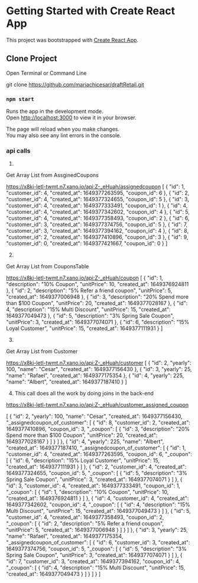 # Getting Started with Create React App

This project was bootstrapped with [Create React App](https://github.com/facebook/create-react-app).

## Clone Project
Open Terminal or Command Line

git clone https://github.com/mariachicesar/draftRetail.git


### `npm start`

Runs the app in the development mode.\
Open [http://localhost:3000](http://localhost:3000) to view it in your browser.

The page will reload when you make changes.\
You may also see any lint errors in the console.

### api calls
1.
Get Array List from AssginedCoupons

https://x8ki-letl-twmt.n7.xano.io/api:Z-_eHuah/assignedcoupon
[
  {
    "id": 1,
    "customer_id": 4,
    "created_at": 1649377263595,
    "coupon_id": 6
  },
  {
    "id": 2,
    "customer_id": 4,
    "created_at": 1649377324655,
    "coupon_id": 5
  },
  {
    "id": 3,
    "customer_id": 4,
    "created_at": 1649377333491,
    "coupon_id": 1
  },
  {
    "id": 4,
    "customer_id": 4,
    "created_at": 1649377342602,
    "coupon_id": 4
  },
  {
    "id": 5,
    "customer_id": 4,
    "created_at": 1649377358493,
    "coupon_id": 2
  },
  {
    "id": 6,
    "customer_id": 3,
    "created_at": 1649377374756,
    "coupon_id": 5
  },
  {
    "id": 7,
    "customer_id": 3,
    "created_at": 1649377394162,
    "coupon_id": 4
  },
  {
    "id": 8,
    "customer_id": 2,
    "created_at": 1649377410896,
    "coupon_id": 3
  },
  {
    "id": 9,
    "customer_id": 0,
    "created_at": 1649377421667,
    "coupon_id": 0
  }
]

2.
Get Array List from CouponsTable

https://x8ki-letl-twmt.n7.xano.io/api:Z-_eHuah/coupon
[
  {
    "id": 1,
    "description": "10% Coupon",
    "unitPrice": 10,
    "created_at": 1649376924811
  },
  {
    "id": 2,
    "description": "5% Refer a friend coupon",
    "unitPrice": 5,
    "created_at": 1649377006948
  },
  {
    "id": 3,
    "description": "20% Spend more than $100 Coupon",
    "unitPrice": 20,
    "created_at": 1649377028167
  },
  {
    "id": 4,
    "description": "15% Multi Discount",
    "unitPrice": 15,
    "created_at": 1649377049473
  },
  {
    "id": 5,
    "description": "3% Spring Sale Coupon",
    "unitPrice": 3,
    "created_at": 1649377074071
  },
  {
    "id": 6,
    "description": "15% Loyal Customer",
    "unitPrice": 15,
    "created_at": 1649377111931
  }
]

3.
Get Array List from Customer

https://x8ki-letl-twmt.n7.xano.io/api:Z-_eHuah/customer
[
  {
    "id": 2,
    "yearly": 100,
    "name": "Cesar",
    "created_at": 1649377156430
  },
  {
    "id": 3,
    "yearly": 25,
    "name": "Rafael",
    "created_at": 1649377175354
  },
  {
    "id": 4,
    "yearly": 225,
    "name": "Albert",
    "created_at": 1649377187410
  }
]


4. This call does all the work by doing joins in the back-end

https://x8ki-letl-twmt.n7.xano.io/api:Z-_eHuah/customer_assigned_coupon

[
  {
    "id": 2,
    "yearly": 100,
    "name": "Cesar",
    "created_at": 1649377156430,
    "_assignedcoupon_of_customer": [
      {
        "id": 8,
        "customer_id": 2,
        "created_at": 1649377410896,
        "coupon_id": 3,
        "_coupon": [
          {
            "id": 3,
            "description": "20% Spend more than $100 Coupon",
            "unitPrice": 20,
            "created_at": 1649377028167
          }
        ]
      }
    ]
  },
  {
    "id": 4,
    "yearly": 225,
    "name": "Albert",
    "created_at": 1649377187410,
    "_assignedcoupon_of_customer": [
      {
        "id": 1,
        "customer_id": 4,
        "created_at": 1649377263595,
        "coupon_id": 6,
        "_coupon": [
          {
            "id": 6,
            "description": "15% Loyal Customer",
            "unitPrice": 15,
            "created_at": 1649377111931
          }
        ]
      },
      {
        "id": 2,
        "customer_id": 4,
        "created_at": 1649377324655,
        "coupon_id": 5,
        "_coupon": [
          {
            "id": 5,
            "description": "3% Spring Sale Coupon",
            "unitPrice": 3,
            "created_at": 1649377074071
          }
        ]
      },
      {
        "id": 3,
        "customer_id": 4,
        "created_at": 1649377333491,
        "coupon_id": 1,
        "_coupon": [
          {
            "id": 1,
            "description": "10% Coupon",
            "unitPrice": 10,
            "created_at": 1649376924811
          }
        ]
      },
      {
        "id": 4,
        "customer_id": 4,
        "created_at": 1649377342602,
        "coupon_id": 4,
        "_coupon": [
          {
            "id": 4,
            "description": "15% Multi Discount",
            "unitPrice": 15,
            "created_at": 1649377049473
          }
        ]
      },
      {
        "id": 5,
        "customer_id": 4,
        "created_at": 1649377358493,
        "coupon_id": 2,
        "_coupon": [
          {
            "id": 2,
            "description": "5% Refer a friend coupon",
            "unitPrice": 5,
            "created_at": 1649377006948
          }
        ]
      }
    ]
  },
  {
    "id": 3,
    "yearly": 25,
    "name": "Rafael",
    "created_at": 1649377175354,
    "_assignedcoupon_of_customer": [
      {
        "id": 6,
        "customer_id": 3,
        "created_at": 1649377374756,
        "coupon_id": 5,
        "_coupon": [
          {
            "id": 5,
            "description": "3% Spring Sale Coupon",
            "unitPrice": 3,
            "created_at": 1649377074071
          }
        ]
      },
      {
        "id": 7,
        "customer_id": 3,
        "created_at": 1649377394162,
        "coupon_id": 4,
        "_coupon": [
          {
            "id": 4,
            "description": "15% Multi Discount",
            "unitPrice": 15,
            "created_at": 1649377049473
          }
        ]
      }
    ]
  }
]